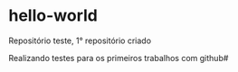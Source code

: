 # hello-world
Repositório teste, 1° repositório criado

Realizando testes para os primeiros trabalhos com github#
